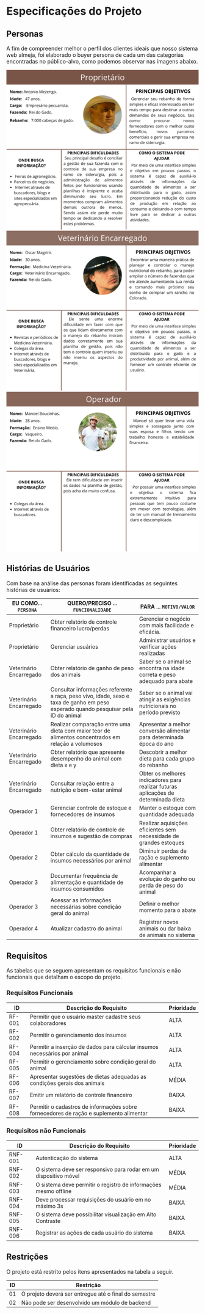 # Especificações do Projeto
## Personas

A fim de compreender melhor o perfil dos clientes ideais que nosso sistema web almeja, foi elaborado o buyer persona de cada um das categorias encontradas no público-alvo, como podemos observar nas imagens abaixo.

<img src = "img/persona_prop.png">

<img src = "img/persona_vet.png">

<img src = "img/persona_operador.png">



## Histórias de Usuários

Com base na análise das personas foram identificadas as seguintes histórias de usuários:

|EU COMO... `PERSONA`| QUERO/PRECISO ... `FUNCIONALIDADE`  |PARA ... `MOTIVO/VALOR`                 |
|--------------------|-------------------------------------|----------------------------------------|
| Proprietário | Obter relatório de controle financeiro lucro/perdas| Gerenciar o negócio com mais facilidade e eficácia.
| Proprietário | Gerenciar usuários| Administrar usuários e verificar ações realizadas
|Veterinário Encarregado| Obter relatório de ganho de peso dos animais| Saber se o animal se encontra na idade correta e peso adequado para abate
|Veterinário Encarregado| Consultar informações referente a raça, peso vivo, idade, sexo e taxa de ganho em peso esperado quando pesquisar pela ID do animal|Saber se o animal vai atingir as exigências nutricionais no período previsto
|Veterinário Encarregado| Realizar comparação entre uma dieta com maior teor de alimentos concentrados em relação a volumosos|Apresentar a melhor conversão alimentar para determinada época do ano
|Veterinário Encarregado| Obter relatório que apresente desempenho do animal com dieta x e y| Descobrir a melhor dieta para cada grupo do rebanho
|Veterinário Encarregado| Consultar relação entre a nutrição e bem-estar animal | Obter os melhores indicadores para realizar futuras aplicações de determinada dieta
|Operador 1          | Gerenciar controle de estoque e fornecedores de insumos  | Manter o estoque com quantidade adequada | 
|Operador 1          | Obter relatório de controle de insumos e sugestão de compras | Realizar aquisições eficientes sem necessidade de grandes estoques |
|Operador 2          | Obter cálculo da quantidade de insumos necessários por animal | Diminuir perdas de ração e suplemento alimentar|
|Operador 3          | Documentar frequência de alimentação e quantidade de insumos consumidos |  Acompanhar a evolução do ganho ou perda de peso do animal |
|Operador 3          | Acessar as informações necessárias sobre condição geral do animal | Definir o melhor momento para o abate |
|Operador 4          | Atualizar cadastro do animal | Registrar novos animais ou dar baixa de animais no sistema | 

## Requisitos

As tabelas que se seguem apresentam os requisitos funcionais e não funcionais que detalham o escopo do projeto.

### Requisitos Funcionais

|ID    | Descrição do Requisito  | Prioridade |
|------|-----------------------------------------|----|
|RF-001| Permitir que o usuário master  cadastre seus colaboradores | ALTA | 
|RF-002| Permitir o gerenciamento dos insumos| ALTA |
|RF-004| Permitir a inserção de dados para cálcular insumos necessários por animal | ALTA |
|RF-005| Permitir o gerenciamento sobre condição geral do animal | ALTA |
|RF-006| Apresentar sugestões de dietas adequadas as condições gerais dos animais | MÉDIA |
|RF-007| Emitir um relatório de controle financeiro | BAIXA |
|RF-008| Permitir o cadastros de informações sobre fornecedores de ração e suplemento alimentar| BAIXA |

### Requisitos não Funcionais

|ID     | Descrição do Requisito  |Prioridade |
|-------|-------------------------|----|
|RNF-001| Autenticação do sistema | ALTA |
|RNF-002| O sistema deve ser responsivo para rodar em um dispositivo móvel | MÉDIA |  
|RNF-003| O sistema deve permitir o registro de informações mesmo offline | MÉDIA |
|RNF-004| Deve processar requisições do usuário em no máximo 3s |  BAIXA | 
|RNF-005| O sistema deve possibilitar visualização em Alto Contraste | BAIXA |
|RNF-006| Registrar as ações de cada usuário do sistema | BAIXA |

## Restrições

O projeto está restrito pelos itens apresentados na tabela a seguir.

|ID| Restrição                                             |
|--|-------------------------------------------------------|
|01| O projeto deverá ser entregue até o final do semestre |
|02| Não pode ser desenvolvido um módulo de backend        |
